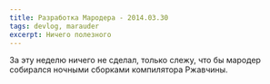 ```yaml
---
title: Разработка Мародера - 2014.03.30
tags: devlog, marauder
excerpt: Ничего полезного
---
```


За эту неделю ничего не сделал, только слежу, что бы мародер собирался
ночными сборками компилятора Ржавчины.


